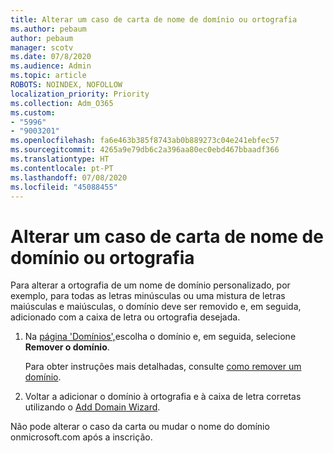 ```yaml
---
title: Alterar um caso de carta de nome de domínio ou ortografia
ms.author: pebaum
author: pebaum
manager: scotv
ms.date: 07/8/2020
ms.audience: Admin
ms.topic: article
ROBOTS: NOINDEX, NOFOLLOW
localization_priority: Priority
ms.collection: Adm_O365
ms.custom:
- "5996"
- "9003201"
ms.openlocfilehash: fa6e463b385f8743ab0b889273c04e241ebfec57
ms.sourcegitcommit: 4265a9e79db6c2a396aa80ec0ebd467bbaadf366
ms.translationtype: HT
ms.contentlocale: pt-PT
ms.lasthandoff: 07/08/2020
ms.locfileid: "45088455"
---
```

# <a name="change-a-domain-name-letter-case-or-spelling"></a>Alterar um caso de carta de nome de domínio ou ortografia

Para alterar a ortografia de um nome de domínio personalizado, por exemplo, para todas as letras minúsculas ou uma mistura de letras maiúsculas e maiúsculas, o domínio deve ser removido e, em seguida, adicionado com a caixa de letra ou ortografia desejada.

1. Na [página 'Domínios',](https://portal.office.com/adminportal/home#/Domains)escolha o domínio e, em seguida, selecione **Remover o domínio**.</br>

    Para obter instruções mais detalhadas, consulte [como remover um domínio](https://docs.microsoft.com/microsoft-365/admin/get-help-with-domains/remove-a-domain?view=o365-worldwide).

2. Voltar a adicionar o domínio à ortografia e à caixa de letra corretas utilizando o [Add Domain Wizard](https://portal.office.com/adminportal/home#/Domains/Wizard).

Não pode alterar o caso da carta ou mudar o nome do domínio onmicrosoft.com após a inscrição.